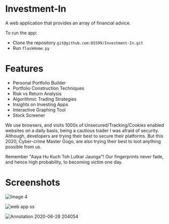 # Investment-In


A web application that provides an array of financial advice.

To run the app:
 - Clone the repository `git@github.com:85599/Investment-In.git` 
 - Run `flaskHome.py`

# Features 
 
 - Personal Portfolio Builder 
 - Portfolio Construction Techniques 
 - Risk vs Return Analysis
 - Algorithmic Trading Strategies 
 - Insights on Investing Apps 
 - Interactive Graphing Tool 
 - Stock Screener 
 
 We use browsers, and visits 1000s of Unsecured/Tracking/Cookies enabled websites on a daily basis, being a cautious trader I was afraid of security. Although, developers are trying their best to secure their platforms. But this 2020, Cyber-crime Master Gogo, are also trying their best to loot anything possible from us.

Remember "Aaya Hu Kuch Toh Lutkar Jaunga"! Our fingerprints never fade, and hence high probability, to becoming victim one day.

# Screenshots 

![Image 4](https://user-images.githubusercontent.com/43652410/84344264-50e79180-ab78-11ea-8985-f5421b4f00ec.jpg)

![web app ss](https://user-images.githubusercontent.com/43652410/84343732-044f8680-ab77-11ea-8260-5ce949b566a7.png)

![Annotation 2020-06-28 204054](https://user-images.githubusercontent.com/43652410/85962638-c37dad00-b97f-11ea-941d-a548227d01dc.png)
